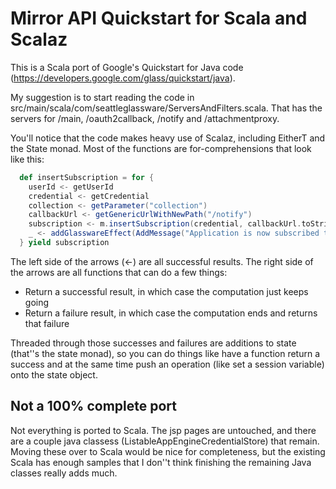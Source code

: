 Mirror API Quickstart for Scala and Scalaz
========================

This is a Scala port of Google's Quickstart for Java code (https://developers.google.com/glass/quickstart/java).

My suggestion is to start reading the code in src/main/scala/com/seattleglassware/ServersAndFilters.scala.  That
has the servers for /main, /oauth2callback, /notify and /attachmentproxy.

You'll notice that the code makes heavy use of Scalaz, including EitherT and the State monad.  Most of the functions
are for-comprehensions that look like this:

```scala
  def insertSubscription = for {
    userId <- getUserId
    credential <- getCredential
    collection <- getParameter("collection")
    callbackUrl <- getGenericUrlWithNewPath("/notify")
    subscription <- m.insertSubscription(credential, callbackUrl.toString, userId, collection)
    _ <- addGlasswareEffect(AddMessage("Application is now subscribed to updates."))
  } yield subscription
```

The left side of the arrows (<-) are all successful results.  The right side of the arrows are all functions that can 
do a few things:

* Return a successful result, in which case the computation just keeps going
* Return a failure result, in which case the computation ends and returns that failure

Threaded through those successes and failures are additions to state (that''s the state monad), so you can do things
like have a function return a success and at the same time push an operation (like set a session variable)
onto the state object.

## Not a 100% complete port

Not everything is ported to Scala.  The jsp pages are untouched, and there are a couple java 
classess (ListableAppEngineCredentialStore) that remain.  Moving these over to Scala would be nice for completeness, but the existing Scala has enough samples that I don''t think finishing the remaining Java classes really adds much.

